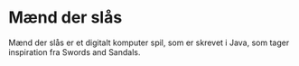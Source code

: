 # Mænd der slås
Mænd der slås er et digitalt komputer spil, som er skrevet i Java, som tager inspiration fra Swords and Sandals.
